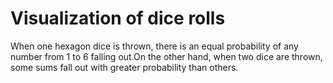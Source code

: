 # Visualization of dice rolls
When one hexagon dice is thrown, there is an equal probability of any number from 1 to 6 falling out.On the other hand, when two dice are thrown, some sums fall out with greater probability than others.
